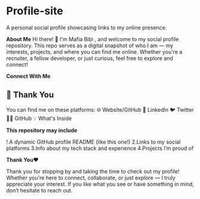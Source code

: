 # Profile-site
A personal social profile showcasing links to my online presence.

**About Me**
Hi there! 👋 I'm Mafia Bibi , and welcome to my social profile repository. This repo serves as a digital snapshot of who I am — my interests, projects, and where you can find me online. Whether you're a recruiter, a fellow developer, or just curious, feel free to explore and connect!

**Connect With Me**
## 🙏 **Thank You**

You can find me on these platforms:
🌐 Website/GitHub
💼 LinkedIn
🐦 Twitter
🧑‍💻 GitHub
💡 What's Inside

**This repository may include**

!.A dynamic GitHub profile README (like this one!)
2.Links to my social platforms
3.Info about my tech stack and experience
4.Projects I’m proud of

**Thank You❤**

Thank you for stopping by and taking the time to check out my profile!
Whether you're here to connect, collaborate, or just explore — I truly appreciate your interest.
If you like what you see or have something in mind, don’t hesitate to reach out.
